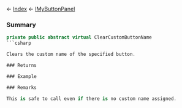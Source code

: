 ← [Index](Api-Index) ← [IMyButtonPanel](SpaceEngineers.Game.ModAPI.Ingame.IMyButtonPanel)

### Summary

```csharp
private public abstract virtual ClearCustomButtonName
```csharp

Clears the custom name of the specified button.

### Returns

### Example

### Remarks

This is safe to call even if there is no custom name assigned.

